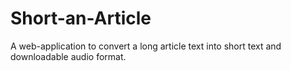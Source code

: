 # Short-an-Article
A web-application to convert a long article text into short text and downloadable audio format. 
